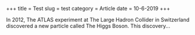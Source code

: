 +++
title = Test
slug = test
category = Article
date = 10-6-2019
+++

In 2012, The ATLAS experiment at The Large Hadron Collider in Switzerland discovered a new particle called The Higgs Boson. This discovery...

